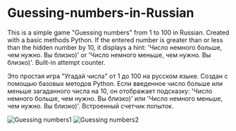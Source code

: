 # Guessing-numbers-in-Russian
This is a simple game "Guessing numbers" from 1 to 100 in  Russian. 
Created with a basic methods Python. If the entered number is greater than or less than the hidden number by 10, it displays a hint: 'Число немного больше, чем нужно. Вы близко)' or 'Число немного меньше, чем нужно. Вы близко)'. Built-in attempt counter.

Это простая игра "Угадай числа" от 1 до 100 на русском языке.
Создан с помощью базовых методов Python. Если введенное число больше или меньше загаданного числа на 10, он отображает подсказку: 'Число немного больше, чем нужно. Вы близко)' или 'Число немного меньше, чем нужно. Вы близко)'. Встроенный счетчик попыток.

![Guessing numbers1](https://user-images.githubusercontent.com/78534796/107034097-48a72b00-67c7-11eb-9add-1ecfc48cea95.png)
![Guessing numbers2](https://user-images.githubusercontent.com/78534796/107034109-4c3ab200-67c7-11eb-892c-62cf34a86dba.png)
